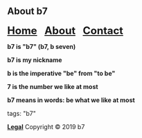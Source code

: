 ## About b7

<p><strong><font size="5"><a href="https://b7.github.io">Home</a> &nbsp; <a href="https://b7.github.io/about">About</a> &nbsp; <a href="https://b7.github.io/contact">Contact</a></font></strong></p>

**b7 is "b7" (b7, b seven)**

**b7 is my nickname**

**b is the imperative "be" from "to be"**

**7 is the number we like at most**

**b7 means in words: be what we like at most**

tags: "b7"

<strong><a href="https://b7.github.io/legal">Legal</a></strong> Copyright © 2019 b7
